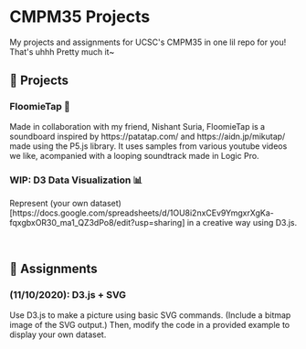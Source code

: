 # CMPM35 Projects
My projects and assignments for UCSC's CMPM35 in one lil repo for you! <br>
That's uhhh Pretty much it~
<br>

💪 Projects
---
### FloomieTap 🎵
<p> Made in collaboration with my friend, Nishant Suria, FloomieTap is a soundboard inspired by https://patatap.com/ and https://aidn.jp/mikutap/ made using the P5.js library. It uses samples from various youtube videos we like, acompanied with a looping soundtrack made in Logic Pro.</p>

### WIP: D3 Data Visualization 📊
<p> Represent (your own dataset)[https://docs.google.com/spreadsheets/d/1OU8i2nxCEv9YmgxrXgKa-fqxgbxOR30_ma1_QZ3dPo8/edit?usp=sharing] in a creative way using D3.js.</p>
<br>

🍎 Assignments
---
### (11/10/2020): D3.js + SVG
<p> Use D3.js to make a picture using basic SVG commands. (Include a bitmap image of the SVG output.) Then, modify the code in a provided example to display your own dataset. </p>
